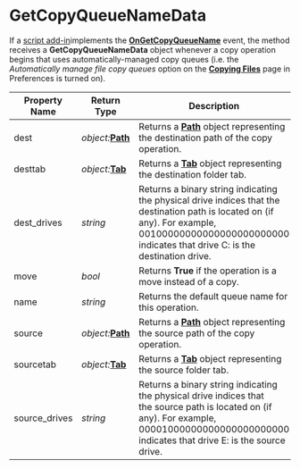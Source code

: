 # GetCopyQueueNameData

If a [script add-in](/Manual/scripting/script_add-ins/RAEDME.md)implements the **[OnGetCopyQueueName](../scripting_events/ongetcopyqueuename.md)** event, the method receives a **GetCopyQueueNameData** object whenever a copy operation begins that uses automatically-managed copy queues (i.e. the *Automatically manage file copy queues* option on the **[Copying Files](/Manual/preferences/preferences_categories/file_operations/copying_files/RAEDME.md)** page in Preferences is turned on).

| Property Name | Return Type | Description |
| --- | --- | --- |
| dest | *object:***[Path](path.md)** | Returns a **[Path](path.md)** object representing the destination path of the copy operation. |
| desttab | *object:***[Tab](tab.md)** | Returns a **[Tab](tab.md)** object representing the destination folder tab. |
| dest_drives | *string* | Returns a binary string indicating the physical drive indices that the destination path is located on (if any). For example, 00100000000000000000000000 indicates that drive C: is the destination drive. |
| move | *bool* | Returns **True** if the operation is a move instead of a copy. |
| name | *string* | Returns the default queue name for this operation. |
| source | *object:***[Path](path.md)** | Returns a **[Path](path.md)** object representing the source path of the copy operation. |
| sourcetab | *object:***[Tab](tab.md)** | Returns a **[Tab](tab.md)** object representing the source folder tab. |
| source_drives | *string* | Returns a binary string indicating the physical drive indices that the source path is located on (if any). For example, 00001000000000000000000000 indicates that drive E: is the source drive. |

